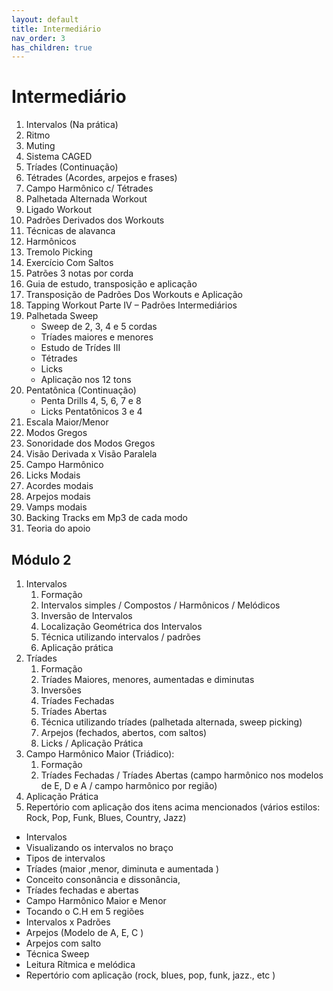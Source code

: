 ```yaml
---
layout: default
title: Intermediário
nav_order: 3
has_children: true
---
```


# Intermediário

1. Intervalos (Na prática)
1. Ritmo
1. Muting
1. Sistema CAGED
1. Tríades (Continuação)
1. Tétrades (Acordes, arpejos e frases)
1. Campo Harmônico c/ Tétrades
1. Palhetada Alternada Workout
1. Ligado Workout
1. Padrões Derivados dos Workouts
1. Técnicas de alavanca
1. Harmônicos
1. Tremolo Picking
1. Exercício Com Saltos
1. Patrões 3 notas por corda
1. Guia de estudo, transposição e aplicação
1. Transposição de Padrões Dos Workouts e Aplicação
1. Tapping Workout Parte IV – Padrões Intermediários
1. Palhetada Sweep
    - Sweep de 2, 3, 4 e 5 cordas
    - Tríades maiores e menores
    - Estudo de Trídes III
    - Tétrades
    - Licks
    - Aplicação nos 12 tons
1. Pentatônica (Continuação)
    - Penta Drills 4, 5, 6, 7 e 8
    - Licks Pentatônicos 3 e 4
1. Escala Maior/Menor
1. Modos Gregos
1. Sonoridade dos Modos Gregos
1. Visão Derivada x Visão Paralela
1. Campo Harmônico
1. Licks Modais
1. Acordes modais
1. Arpejos modais
1. Vamps modais
1. Backing Tracks em Mp3 de cada modo
1. Teoria do apoio

## Módulo 2

1. Intervalos
    1. Formação
    2. Intervalos simples / Compostos / Harmônicos / Melódicos
    3. Inversão de Intervalos
    4. Localização Geométrica dos Intervalos
    5. Técnica utilizando intervalos / padrões
    6. Aplicação prática
2. Tríades
   1. Formação
   2. Tríades Maiores, menores, aumentadas e diminutas
   3. Inversões
   4. Tríades Fechadas
   5. Tríades Abertas
   6. Técnica utilizando tríades (palhetada alternada, sweep picking)
   7. Arpejos (fechados, abertos, com saltos)
   8. Licks / Aplicação Prática
3. Campo Harmônico Maior (Triádico):
   1. Formação
   2. Tríades Fechadas / Tríades Abertas (campo harmônico nos modelos de E, D e A / campo harmônico por região)
4. Aplicação Prática
5. Repertório com aplicação dos itens acima mencionados (vários estilos: Rock, Pop, Funk, Blues, Country, Jazz)

- Intervalos
- Visualizando os intervalos no braço
- Tipos de intervalos
- Tríades (maior ,menor, diminuta e aumentada ) 
- Conceito consonância e dissonância,
- Tríades fechadas e abertas
- Campo Harmônico Maior e Menor
- Tocando o C.H em 5 regiões
- Intervalos x Padrões
- Arpejos (Modelo de A, E, C ) 
- Arpejos com salto
- Técnica Sweep
- Leitura Rítmica e melódica
- Repertório com aplicação (rock, blues, pop, funk, jazz., etc )
